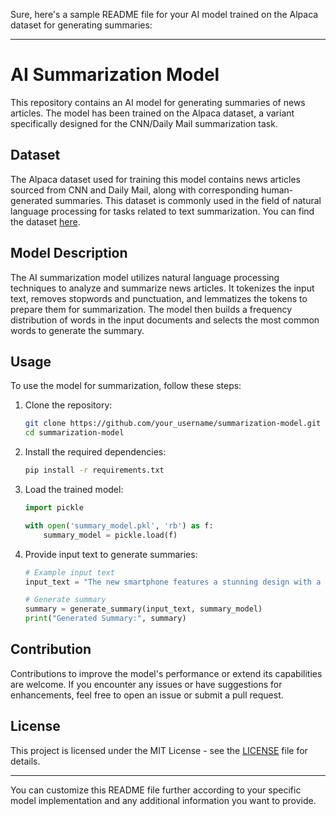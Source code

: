 Sure, here's a sample README file for your AI model trained on the Alpaca dataset for generating summaries:

---

# AI Summarization Model

This repository contains an AI model for generating summaries of news articles. The model has been trained on the Alpaca dataset, a variant specifically designed for the CNN/Daily Mail summarization task. 

## Dataset

The Alpaca dataset used for training this model contains news articles sourced from CNN and Daily Mail, along with corresponding human-generated summaries. This dataset is commonly used in the field of natural language processing for tasks related to text summarization. You can find the dataset [here](https://huggingface.co/datasets/ZhongshengWang/Alpaca-cnn-dailymail).

## Model Description

The AI summarization model utilizes natural language processing techniques to analyze and summarize news articles. It tokenizes the input text, removes stopwords and punctuation, and lemmatizes the tokens to prepare them for summarization. The model then builds a frequency distribution of words in the input documents and selects the most common words to generate the summary.

## Usage

To use the model for summarization, follow these steps:

1. Clone the repository:

    ```bash
    git clone https://github.com/your_username/summarization-model.git
    cd summarization-model
    ```

2. Install the required dependencies:

    ```bash
    pip install -r requirements.txt
    ```

3. Load the trained model:

    ```python
    import pickle

    with open('summary_model.pkl', 'rb') as f:
        summary_model = pickle.load(f)
    ```

4. Provide input text to generate summaries:

    ```python
    # Example input text
    input_text = "The new smartphone features a stunning design with a sleek metal body and a vibrant AMOLED display."

    # Generate summary
    summary = generate_summary(input_text, summary_model)
    print("Generated Summary:", summary)
    ```

## Contribution

Contributions to improve the model's performance or extend its capabilities are welcome. If you encounter any issues or have suggestions for enhancements, feel free to open an issue or submit a pull request.

## License

This project is licensed under the MIT License - see the [LICENSE](LICENSE) file for details.

---

You can customize this README file further according to your specific model implementation and any additional information you want to provide.
